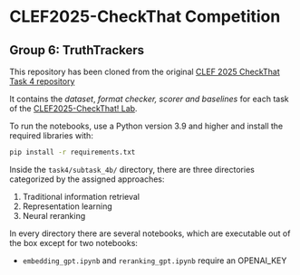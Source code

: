 # CLEF2025-CheckThat Competition

## Group 6: TruthTrackers

This repository has been cloned from the original [CLEF 2025 CheckThat Task 4 repository](https://gitlab.com/checkthat_lab/clef2025-checkthat-lab/-/tree/main/task4)

It contains the _dataset_, _format checker, scorer and baselines_ for each task of the [CLEF2025-CheckThat! Lab](https://checkthat.gitlab.io/).

To run the notebooks, use a Python version 3.9 and higher and install the required libraries with:

```bash
pip install -r requirements.txt
```

Inside the `task4/subtask_4b/` directory, there are three directories categorized by the assigned approaches:
1. Traditional information retrieval
2. Representation learning
3. Neural reranking

In every directory there are several notebooks, which are executable out of the box except for two notebooks:
- `embedding_gpt.ipynb` and `reranking_gpt.ipynb` require an OPENAI_KEY



